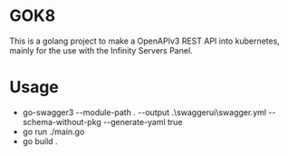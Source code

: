 # GOK8
This is a golang project to make a OpenAPIv3 REST API into kubernetes, mainly for the use with the Infinity Servers Panel.

# Usage
* go-swagger3 --module-path . --output .\swaggerui\swagger.yml --schema-without-pkg --generate-yaml true
* go run ./main.go
* go build .
